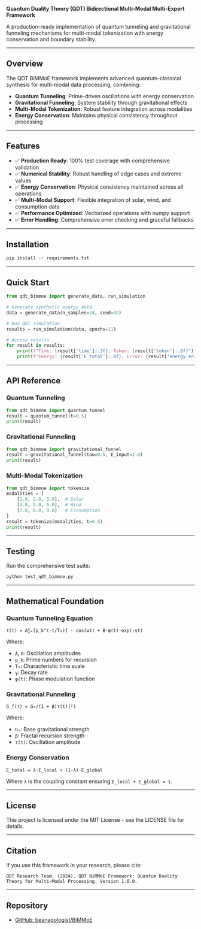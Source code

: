 **Quantum Duality Theory (QDT) Bidirectional Multi-Modal Multi-Expert Framework**

A production-ready implementation of quantum tunneling and gravitational funneling mechanisms for multi-modal tokenization with energy conservation and boundary stability.

---

## Overview

The QDT BiMMoE framework implements advanced quantum-classical synthesis for multi-modal data processing, combining:

- **Quantum Tunneling**: Prime-driven oscillations with energy conservation
- **Gravitational Funneling**: System stability through gravitational effects
- **Multi-Modal Tokenization**: Robust feature integration across modalities
- **Energy Conservation**: Maintains physical consistency throughout processing

---

## Features

- ✅ **Production Ready**: 100% test coverage with comprehensive validation
- ✅ **Numerical Stability**: Robust handling of edge cases and extreme values
- ✅ **Energy Conservation**: Physical consistency maintained across all operations
- ✅ **Multi-Modal Support**: Flexible integration of solar, wind, and consumption data
- ✅ **Performance Optimized**: Vectorized operations with numpy support
- ✅ **Error Handling**: Comprehensive error checking and graceful fallbacks

---

## Installation

```bash
pip install -r requirements.txt
```

---

## Quick Start

```python
from qdt_bimmoe import generate_data, run_simulation

# Generate synthetic energy data
data = generate_data(n_samples=24, seed=42)

# Run QDT simulation
results = run_simulation(data, epochs=11)

# Access results
for result in results:
    print(f"Time: {result['time']:.3f}, Token: {result['token']:.6f}")
    print(f"Energy: {result['E_total']:.6f}, Error: {result['energy_error']:.6f}")
```

---

## API Reference

### Quantum Tunneling

```python
from qdt_bimmoe import quantum_tunnel
result = quantum_tunnel(t=0.5)
print(result)
```

### Gravitational Funneling

```python
from qdt_bimmoe import gravitational_funnel
result = gravitational_funnel(tau=0.5, E_input=1.0)
print(result)
```

### Multi-Modal Tokenization

```python
from qdt_bimmoe import tokenize
modalities = [
    [1.0, 2.0, 3.0],  # Solar
    [4.0, 5.0, 6.0],  # Wind
    [7.0, 8.0, 9.0]   # Consumption
]
result = tokenize(modalities, t=0.5)
print(result)
```

---

## Testing

Run the comprehensive test suite:

```bash
python test_qdt_bimmoe.py
```

---

## Mathematical Foundation

### Quantum Tunneling Equation

```
τ(t) = A∑ₖ[p_k^(-t/T₀)] · cos(ωt) + B·φ(t)·exp(-γt)
```

Where:
- `A`, `B`: Oscillation amplitudes
- `p_k`: Prime numbers for recursion
- `T₀`: Characteristic time scale
- `γ`: Decay rate
- `φ(t)`: Phase modulation function

### Gravitational Funneling

```
G_f(τ) = G₀/(1 + β|τ(t)|²)
```

Where:
- `G₀`: Base gravitational strength
- `β`: Fractal recursion strength
- `τ(t)`: Oscillation amplitude

### Energy Conservation

```
E_total = λ·E_local + (1-λ)·E_global
```

Where `λ` is the coupling constant ensuring `E_local + E_global = 1`.

---

## License

This project is licensed under the MIT License - see the LICENSE file for details.

---

## Citation

If you use this framework in your research, please cite:

```
QDT Research Team. (2024). QDT BiMMoE Framework: Quantum Duality Theory for Multi-Modal Processing. Version 1.0.0.
```

---

## Repository

- [GitHub: beanapologist/BiMMoE](https://github.com/beanapologist/BiMMoE)
